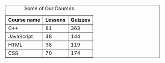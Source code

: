 <table border="1">
  <caption>Some of Our Courses</caption>
  <tr>
    <th>Course name</th>
    <th>Lessons</th>
    <th>Quizzes</th>
  </tr>
  <tr>
    <td>C++</td>
    <td>81</td>
    <td>363</td>
  </tr>
  <tr>
    <td>JavaScript</td>
    <td>48</td>
    <td>144</td>
  </tr>
  <tr>
    <td>HTML</td>
    <td>38</td>
    <td>119</td>
  </tr>
  <tr>
    <td>CSS</td>
    <td>70</td>
    <td>174</td>
  </tr>
</table>